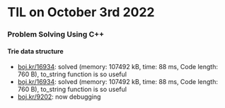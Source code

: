 # **TIL on October 3rd 2022**
### Problem Solving Using C++
#### Trie data structure
- [boj.kr/16934](../../../Problem%20Solving/boj/Trie/16934-10-03-2022.cpp): solved (memory: 107492 kB, time: 88 ms, Code length: 760 B), to_string function is so useful
- [boj.kr/16934](../../../Problem%20Solving/boj/Trie/16934-10-03-2022.cpp): solved (memory: 107492 kB, time: 88 ms, Code length: 760 B), to_string function is so useful
- [boj.kr/9202](../../../Problem%20Solving/boj/Trie/9202-10-03-2022.cpp): now debugging